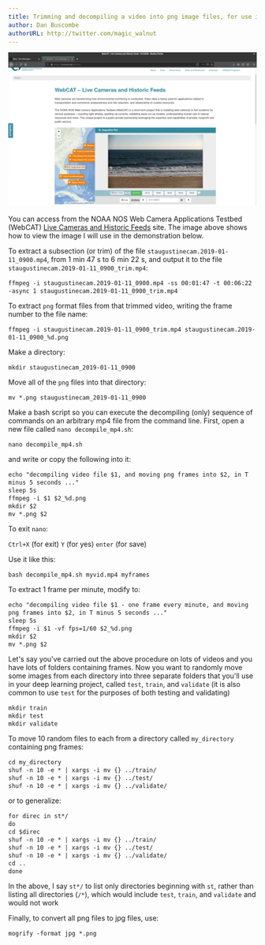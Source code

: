 ```yaml
---
title: Trimming and decompiling a video into png image files, for use in your deep learning project
author: Dan Buscombe
authorURL: http://twitter.com/magic_walnut
---
```


![](assets/secoora.png)

You can access from the NOAA NOS Web Camera Applications Testbed (WebCAT) [Live Cameras and Historic Feeds](https://secoora.org/webcat/) site. The image above shows how to view the image I will use in the demonstration below.

To extract a subsection (or trim) of the file  `staugustinecam.2019-01-11_0900.mp4`, from 1 min 47 s to 6 min 22 s, and output it to the file `staugustinecam.2019-01-11_0900_trim.mp4`:

```
ffmpeg -i staugustinecam.2019-01-11_0900.mp4 -ss 00:01:47 -t 00:06:22 -async 1 staugustinecam.2019-01-11_0900_trim.mp4
```

To extract `png` format files from that trimmed video, writing the frame number to the file name:

```
ffmpeg -i staugustinecam.2019-01-11_0900_trim.mp4 staugustinecam.2019-01-11_0900_%d.png
```

Make a directory:

```
mkdir staugustinecam_2019-01-11_0900
```

Move all of the `png` files into that directory:

```
mv *.png staugustinecam_2019-01-11_0900
```

Make a bash script so you can execute the decompiling (only) sequence of commands on an arbitrary mp4 file from the command line. First, open a new file called `nano decompile_mp4.sh`:

```
nano decompile_mp4.sh
```

and write or copy the following into it:

```
echo "decompiling video file $1, and moving png frames into $2, in T minus 5 seconds ..."
sleep 5s
ffmpeg -i $1 $2_%d.png
mkdir $2
mv *.png $2
```

To exit `nano`:

`Ctrl+X` (for exit)
`Y` (for yes)
`enter` (for save)

Use it like this:

```
bash decompile_mp4.sh myvid.mp4 myframes
```

To extract 1 frame per minute, modify to:

```
echo "decompiling video file $1 - one frame every minute, and moving png frames into $2, in T minus 5 seconds ..."
sleep 5s
ffmpeg -i $1 -vf fps=1/60 $2_%d.png
mkdir $2
mv *.png $2
```


Let's say you've carried out the above procedure on lots of videos and you have lots of folders containing frames. Now you want to randomly move some images from each directory into three separate folders that you'll use in your deep learning project, called `test`, `train`, and `validate` (it is also common to use `test` for the purposes of both testing and validating)

```
mkdir train
mkdir test
mkdir validate
```

To move 10 random files to each from a directory called `my_directory` containing png frames:

```
cd my_directory
shuf -n 10 -e * | xargs -i mv {} ../train/
shuf -n 10 -e * | xargs -i mv {} ../test/
shuf -n 10 -e * | xargs -i mv {} ../validate/
```

or to generalize:

```
for direc in st*/
do
cd $direc
shuf -n 10 -e * | xargs -i mv {} ../train/
shuf -n 10 -e * | xargs -i mv {} ../test/
shuf -n 10 -e * | xargs -i mv {} ../validate/  
cd ..
done
```

In the above, I say `st*/` to list only directories beginning with `st`, rather than listing all directories (`/*`), which would include `test`, `train`, and `validate` and would not work

Finally, to convert all png files to jpg files, use:

```
mogrify -format jpg *.png
```
